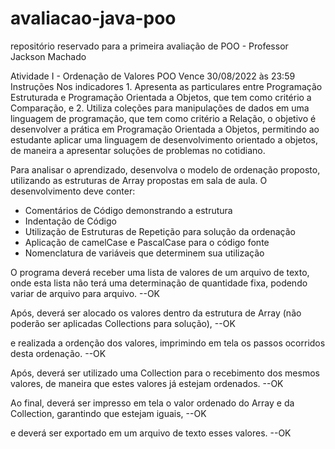 # avaliacao-java-poo
repositório reservado para a primeira avaliação de POO - Professor Jackson Machado

Atividade I - Ordenação de Valores
POO
Vence 30/08/2022 às 23:59
Instruções
Nos indicadores 1. Apresenta as particulares entre Programação Estruturada e Programação Orientada a Objetos, que tem como critério a Comparação, e 2. Utiliza coleções para manipulações de dados em uma linguagem de programação, que tem como critério a Relação, o objetivo é desenvolver a prática em Programação Orientada a Objetos, permitindo ao estudante aplicar uma linguagem de desenvolvimento orientado a objetos, de maneira a apresentar soluções de problemas no cotidiano.

Para analisar o aprendizado, desenvolva o modelo de ordenação proposto, utilizando as estruturas de Array propostas em sala de aula. O desenvolvimento deve conter:
* Comentários de Código demonstrando a estrutura
* Indentação de Código
* Utilização de Estruturas de Repetição para solução da ordenação
* Aplicação de camelCase e PascalCase para o código fonte
* Nomenclatura de variáveis que determinem sua utilização

O programa deverá receber uma lista de valores de um arquivo de texto, onde esta lista não terá uma determinação de quantidade fixa, podendo variar de arquivo para arquivo. --OK

Após, deverá ser alocado os valores dentro da estrutura de Array (não poderão ser aplicadas Collections para solução), --OK

e realizada a ordenção dos valores, imprimindo em tela os passos ocorridos desta ordenação. --OK

Após, deverá ser utilizado uma Collection para o recebimento dos mesmos valores, de maneira que estes valores já estejam ordenados. --OK

Ao final, deverá ser impresso em tela o valor ordenado do Array e da Collection, garantindo que estejam iguais, --OK

e deverá ser exportado em um arquivo de texto esses valores. --OK